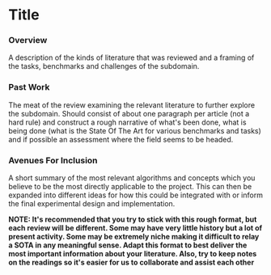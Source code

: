 # Title 

### Overview
A description of the kinds of literature that was reviewed and a framing of the tasks, benchmarks and challenges of the subdomain.  

### Past Work
The meat of the review examining the relevant literature to further explore the subdomain. Should consist of about one paragraph per article (not a hard rule) and construct a rough narrative of what's been done, what is being done (what is the State Of The Art for various benchmarks and tasks) and if possible an assessment where the field seems to be headed. 

### Avenues For Inclusion
A short summary of the most relevant algorithms and concepts which you believe to be the most directly applicable to the project. This can then be expanded into different ideas for how this could be integrated with or inform the final experimental design and implementation. 


**NOTE: It's recommended that you try to stick with this rough format, but each review will be different. Some may have very little history but a lot of present activity. Some may be extremely niche making it difficult to relay a SOTA in any meaningful sense. Adapt this format to best deliver the most important information about your literature. Also, try to keep notes on the readings so it's easier for us to collaborate and assist each other**

